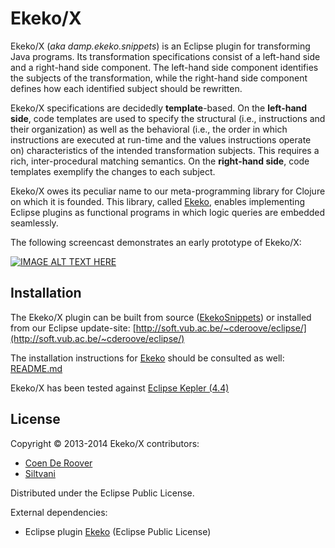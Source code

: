 # Ekeko/X 
Ekeko/X (*aka damp.ekeko.snippets*) is an Eclipse plugin for transforming Java programs. Its transformation specifications consist of a left-hand side and a right-hand side component. The left-hand side component identifies the subjects of the transformation, while the right-hand side component defines how each identified subject should be rewritten. 

Ekeko/X specifications are decidedly **template**-based. On the **left-hand side**, code templates are used to specify the structural (i.e., instructions and their organization) as well as the behavioral (i.e., the order in which instructions are executed at run-time and the values instructions operate on) characteristics of the intended transformation subjects. This requires a rich, inter-procedural matching semantics. On the **right-hand side**, code templates exemplify the changes to each subject. 

Ekeko/X owes its peculiar name to our meta-programming library for Clojure on which it is founded. This library, called [Ekeko](https://github.com/cderoove/damp.ekeko/tree/master/EkekoPlugin), enables implementing Eclipse plugins as functional programs in which logic queries are embedded seamlessly. 

The following screencast demonstrates an early prototype of Ekeko/X:

[![IMAGE ALT TEXT HERE](http://img.youtube.com/vi/CXNKyBIuAv8/0.jpg)](http://youtu.be/CXNKyBIuAv8)



## Installation

The Ekeko/X plugin can be built from source ([EkekoSnippets](https://github.com/cderoove/damp.ekeko.snippets/tree/master/EkekoSnippets)) or installed from our Eclipse update-site: [http://soft.vub.ac.be/~cderoove/eclipse/](http://soft.vub.ac.be/~cderoove/eclipse/)

The installation instructions for [Ekeko](https://github.com/cderoove/damp.ekeko/tree/master/EkekoPlugin) should be consulted as well: [README.md](https://github.com/cderoove/damp.ekeko/blob/master/EkekoPlugin/README.md)

Ekeko/X has been tested against [Eclipse Kepler (4.4)](http://www.eclipse.org)


## License  

Copyright © 2013-2014 Ekeko/X contributors: 

* [Coen De Roover](http://soft.vub.ac.be/~cderoove/)
* [Siltvani](siltvani@vub.ac.be)


Distributed under the Eclipse Public License.

External dependencies:

* Eclipse plugin [Ekeko](https://github.com/cderoove/damp.ekeko/tree/master/EkekoPlugin) (Eclipse Public License)
  
